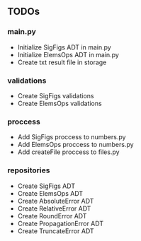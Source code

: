 ## TODOs

### main.py
- Initialize SigFigs ADT in main.py
- Initialize ElemsOps ADT in main.py
- Create txt result file in storage

### validations
- Create SigFigs validations
- Create ElemsOps validations

### proccess
- Add SigFigs proccess to numbers.py
- Add ElemsOps proccess to numbers.py
- Add createFile proccess to files.py

### repositories
- Create SigFigs ADT
- Create ElemsOps ADT
- Create AbsoluteError ADT
- Create RelativeError ADT
- Create RoundError ADT
- Create PropagationError ADT
- Create TruncateError ADT
